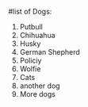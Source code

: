 #list of Dogs:
1. Putbull 
2. Chihuahua 
3. Husky
4. German Shepherd 
5. Policiy 
6. Wolfie 
7. Cats 
8. another dog 
9. More dogs 


